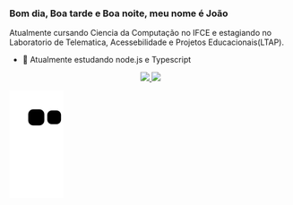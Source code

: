 ### Bom dia, Boa tarde e Boa noite, meu nome é João
Atualmente cursando Ciencia da Computação no IFCE e estagiando no Laboratorio de Telematica, Acessebilidade e Projetos Educacionais(LTAP).

<!-- - 🔭 I’m currently working on ... -->
- 🌱 Atualmente estudando node.js e Typescript
<!-- - 👯 I’m looking to collaborate on ... -->
<!-- - 🤔 I’m looking for help with ... -->
<!-- - 💬 Ask me about ... -->
<!-- - 📫 How to reach me: ... -->
<!-- - 😄 Pronouns: ... -->
<!-- - ⚡ Fun fact: ... -->

<div align="center">
  <a href="https://github.com/JVMoreiraD">
  <img height="180em" src="https://github-readme-stats.vercel.app/api?username=JVMoreiraD&show_icons=true&theme=github_dark&include_all_commits=true&count_private=true"/>
  <img height="180em" src="https://github-readme-stats.vercel.app/api/top-langs/?username=JVMoreiraD&layout=compact&langs_count=7&theme=github_dark"/>
</div>

  ![Snake animation](https://github.com/JVMoreiraD/JVMoreiraD/blob/output/github-contribution-grid-snake.svg)
